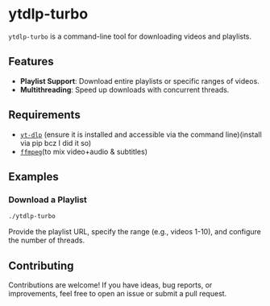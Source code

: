 # ytdlp-turbo

`ytdlp-turbo` is a command-line tool for downloading videos and playlists.

## Features

- **Playlist Support**: Download entire playlists or specific ranges of videos.
- **Multithreading**: Speed up downloads with concurrent threads.

## Requirements

- [`yt-dlp`](https://github.com/yt-dlp/yt-dlp) (ensure it is installed and accessible via the command line)(install via pip bcz I did it so)
- [`ffmpeg`](https://www.ffmpeg.org/download.html)(to mix video+audio & subtitles)

## Examples

### Download a Playlist

```bash
./ytdlp-turbo
```
Provide the playlist URL, specify the range (e.g., videos 1-10), and configure the number of threads.

## Contributing

Contributions are welcome! If you have ideas, bug reports, or improvements, feel free to open an issue or submit a pull request.

